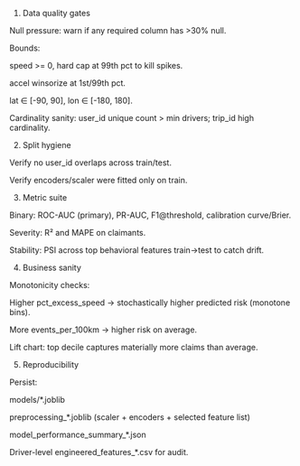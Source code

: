 1) Data quality gates

Null pressure: warn if any required column has >30% null.

Bounds:

speed >= 0, hard cap at 99th pct to kill spikes.

accel winsorize at 1st/99th pct.

lat ∈ [-90, 90], lon ∈ [-180, 180].

Cardinality sanity: user_id unique count > min drivers; trip_id high cardinality.

2) Split hygiene

Verify no user_id overlaps across train/test.

Verify encoders/scaler were fitted only on train.

3) Metric suite

Binary: ROC-AUC (primary), PR-AUC, F1@threshold, calibration curve/Brier.

Severity: R² and MAPE on claimants.

Stability: PSI across top behavioral features train→test to catch drift.

4) Business sanity

Monotonicity checks:

Higher pct_excess_speed → stochastically higher predicted risk (monotone bins).

More events_per_100km → higher risk on average.

Lift chart: top decile captures materially more claims than average.

5) Reproducibility

Persist:

models/*.joblib

preprocessing_*.joblib (scaler + encoders + selected feature list)

model_performance_summary_*.json

Driver-level engineered_features_*.csv for audit.
